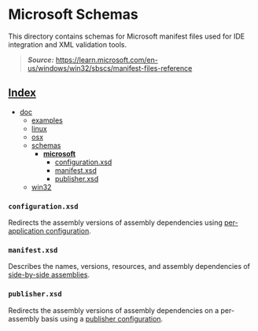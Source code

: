 # Microsoft Schemas

This directory contains schemas for Microsoft manifest files used for IDE integration and XML validation tools.

> **_Source:_** https://learn.microsoft.com/en-us/windows/win32/sbscs/manifest-files-reference

## [Index](../../../README.md)

- [doc](../../README.md)
  - [examples](../../examples/README.md)
  - [linux](../../linux/README.md)
  - [osx](../../osx/README.md)
  - [schemas](../README.md)
    - **[microsoft](./README.md)**
      - [configuration.xsd](./configuration.xsd)
      - [manifest.xsd](./manifest.xsd)
      - [publisher.xsd](./publisher.xsd)
  - [win32](../../win32/README.md)

### `configuration.xsd`

Redirects the assembly versions of assembly dependencies using
[per-application configuration](https://learn.microsoft.com/en-us/windows/win32/sbscs/per-application-configuration).

### `manifest.xsd`

Describes the names, versions, resources, and assembly dependencies of
[side-by-side assemblies](https://learn.microsoft.com/en-us/windows/win32/sbscs/assembly-manifests).

### `publisher.xsd`

Redirects the assembly versions of assembly dependencies on a per-assembly basis using a
[publisher configuration](https://learn.microsoft.com/en-us/windows/win32/sbscs/publisher-configuration).
